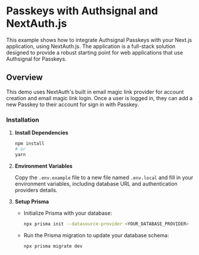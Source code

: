 # Passkeys with Authsignal and NextAuth.js

This example shows how to integrate Authsignal Passkeys with your Next.js application, using NextAuth.js. The application is a full-stack solution designed to provide a robust starting point for web applications that use Authsignal for Passkeys.

## Overview

This demo uses NextAuth's built in email magic link provider for account creation and email magic link login. Once a user is logged in, they can add a new Passkey to their account for sign in with Passkey.

### Installation
1. **Install Dependencies**

    ```bash
    npm install
    # or
    yarn
    ```

2. **Environment Variables**

    Copy the `.env.example` file to a new file named `.env.local` and fill in your environment variables, including database URL and authentication providers details.

4. **Setup Prisma**

    - Initialize Prisma with your database:

      ```bash
      npx prisma init --datasource-provider <YOUR_DATABASE_PROVIDER>
      ```

    - Run the Prisma migration to update your database schema:

      ```bash
      npx prisma migrate dev
